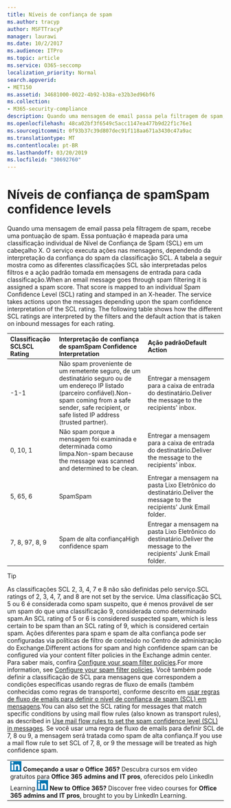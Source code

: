 ```yaml
---
title: Níveis de confiança de spam
ms.author: tracyp
author: MSFTTracyP
manager: laurawi
ms.date: 10/2/2017
ms.audience: ITPro
ms.topic: article
ms.service: O365-seccomp
localization_priority: Normal
search.appverid:
- MET150
ms.assetid: 34681000-0022-4b92-b38a-e32b3ed96bf6
ms.collection:
- M365-security-compliance
description: Quando uma mensagem de email passa pela filtragem de spam, recebe uma pontuação de spam. Essa pontuação é mapeada para uma classificação individual de Nível de Confiança de Spam (SCL) em um cabeçalho X. O serviço executa ações nas mensagens, dependendo da interpretação da confiança do spam da classificação SCL. A tabela a seguir mostra como as diferentes classificações SCL são interpretadas pelos filtros e a ação padrão tomada em mensagens de entrada para cada classificação.
ms.openlocfilehash: 48ca02bf3f6549c5acc1147ea477b9d22f1c76e1
ms.sourcegitcommit: 0f93b37c39d807dec91f118aa671a3430c47a9ac
ms.translationtype: MT
ms.contentlocale: pt-BR
ms.lasthandoff: 03/20/2019
ms.locfileid: "30692760"
---
```

# <a name="spam-confidence-levels"></a><span data-ttu-id="6f176-106">Níveis de confiança de spam</span><span class="sxs-lookup"><span data-stu-id="6f176-106">Spam confidence levels</span></span>

<span data-ttu-id="6f176-p102">Quando uma mensagem de email passa pela filtragem de spam, recebe uma pontuação de spam. Essa pontuação é mapeada para uma classificação individual de Nível de Confiança de Spam (SCL) em um cabeçalho X. O serviço executa ações nas mensagens, dependendo da interpretação da confiança do spam da classificação SCL. A tabela a seguir mostra como as diferentes classificações SCL são interpretadas pelos filtros e a ação padrão tomada em mensagens de entrada para cada classificação.</span><span class="sxs-lookup"><span data-stu-id="6f176-p102">When an email message goes through spam filtering it is assigned a spam score. That score is mapped to an individual Spam Confidence Level (SCL) rating and stamped in an X-header. The service takes actions upon the messages depending upon the spam confidence interpretation of the SCL rating. The following table shows how the different SCL ratings are interpreted by the filters and the default action that is taken on inbound messages for each rating.</span></span>
  
|<span data-ttu-id="6f176-111">**Classificação SCL**</span><span class="sxs-lookup"><span data-stu-id="6f176-111">**SCL Rating**</span></span>|<span data-ttu-id="6f176-112">**Interpretação de confiança de spam**</span><span class="sxs-lookup"><span data-stu-id="6f176-112">**Spam Confidence Interpretation**</span></span>|<span data-ttu-id="6f176-113">**Ação padrão**</span><span class="sxs-lookup"><span data-stu-id="6f176-113">**Default Action**</span></span>|
|:-----|:-----|:-----|
|<span data-ttu-id="6f176-114">-1</span><span class="sxs-lookup"><span data-stu-id="6f176-114">-1</span></span>|<span data-ttu-id="6f176-115">Não spam proveniente de um remetente seguro, de um destinatário seguro ou de um endereço IP listado (parceiro confiável).</span><span class="sxs-lookup"><span data-stu-id="6f176-115">Non-spam coming from a safe sender, safe recipient, or safe listed IP address (trusted partner).</span></span>|<span data-ttu-id="6f176-116">Entregar a mensagem para a caixa de entrada do destinatário.</span><span class="sxs-lookup"><span data-stu-id="6f176-116">Deliver the message to the recipients' inbox.</span></span>|
|<span data-ttu-id="6f176-117">0, 1</span><span class="sxs-lookup"><span data-stu-id="6f176-117">0, 1</span></span>|<span data-ttu-id="6f176-118">Não spam porque a mensagem foi examinada e determinada como limpa.</span><span class="sxs-lookup"><span data-stu-id="6f176-118">Non-spam because the message was scanned and determined to be clean.</span></span>|<span data-ttu-id="6f176-119">Entregar a mensagem para a caixa de entrada do destinatário.</span><span class="sxs-lookup"><span data-stu-id="6f176-119">Deliver the message to the recipients' inbox.</span></span>|
|<span data-ttu-id="6f176-120">5, 6</span><span class="sxs-lookup"><span data-stu-id="6f176-120">5, 6</span></span>|<span data-ttu-id="6f176-121">Spam</span><span class="sxs-lookup"><span data-stu-id="6f176-121">Spam</span></span>|<span data-ttu-id="6f176-122">Entregar a mensagem na pasta Lixo Eletrônico do destinatário.</span><span class="sxs-lookup"><span data-stu-id="6f176-122">Deliver the message to the recipients' Junk Email folder.</span></span>|
|<span data-ttu-id="6f176-123">7, 8, 9</span><span class="sxs-lookup"><span data-stu-id="6f176-123">7, 8, 9</span></span>|<span data-ttu-id="6f176-124">Spam de alta confiança</span><span class="sxs-lookup"><span data-stu-id="6f176-124">High confidence spam</span></span>|<span data-ttu-id="6f176-125">Entregar a mensagem na pasta Lixo Eletrônico do destinatário.</span><span class="sxs-lookup"><span data-stu-id="6f176-125">Deliver the message to the recipients' Junk Email folder.</span></span>|
   
> [!TIP]
> <span data-ttu-id="6f176-126">As classificações SCL 2, 3, 4, 7 e 8 não são definidas pelo serviço.</span><span class="sxs-lookup"><span data-stu-id="6f176-126">SCL ratings of 2, 3, 4, 7, and 8 are not set by the service.</span></span> <span data-ttu-id="6f176-127">Uma classificação SCL 5 ou 6 é considerada como spam suspeito, que é menos provável de ser um spam do que uma classificação 9, considerada como determinado spam.</span><span class="sxs-lookup"><span data-stu-id="6f176-127">An SCL rating of 5 or 6 is considered suspected spam, which is less certain to be spam than an SCL rating of 9, which is considered certain spam.</span></span> <span data-ttu-id="6f176-128">Ações diferentes para spam e spam de alta confiança pode ser configuradas via políticas de filtro de conteúdo no Centro de administração do Exchange.</span><span class="sxs-lookup"><span data-stu-id="6f176-128">Different actions for spam and high confidence spam can be configured via your content filter policies in the Exchange admin center.</span></span> <span data-ttu-id="6f176-129">Para saber mais, confira [Configure your spam filter policies](configure-your-spam-filter-policies.md).</span><span class="sxs-lookup"><span data-stu-id="6f176-129">For more information, see [Configure your spam filter policies](configure-your-spam-filter-policies.md).</span></span> <span data-ttu-id="6f176-130">Você também pode definir a classificação de SCL para mensagens que correspondem a condições específicas usando regras de fluxo de emails (também conhecidas como regras de transporte), conforme descrito em [usar regras de fluxo de emails para definir o nível de confiança de spam (SCL) em mensagens](use-mail-flow-rules-to-set-the-spam-confidence-level-scl-in-messages.md).</span><span class="sxs-lookup"><span data-stu-id="6f176-130">You can also set the SCL rating for messages that match specific conditions by using mail flow rules (also known as transport rules), as described in [Use mail flow rules to set the spam confidence level (SCL) in messages](use-mail-flow-rules-to-set-the-spam-confidence-level-scl-in-messages.md).</span></span> <span data-ttu-id="6f176-131">Se você usar uma regra de fluxo de emails para definir SCL de 7, 8 ou 9, a mensagem será tratada como spam de alta confiança.</span><span class="sxs-lookup"><span data-stu-id="6f176-131">If you use a mail flow rule to set SCL of 7, 8, or 9 the message will be treated as high confidence spam.</span></span> 
  
||
|:-----|
|<span data-ttu-id="6f176-p104">![O ícone pequeno do LinkedIn Learning](media/eac8a413-9498-4220-8544-1e37d1aaea13.png) **Começando a usar o Office 365?**         Descubra cursos em vídeo gratuitos para **Office 365 admins and IT pros**, oferecidos pelo LinkedIn Learning.</span><span class="sxs-lookup"><span data-stu-id="6f176-p104">![The short icon for LinkedIn Learning](media/eac8a413-9498-4220-8544-1e37d1aaea13.png) **New to Office 365?**         Discover free video courses for **Office 365 admins and IT pros**, brought to you by LinkedIn Learning.</span></span>|
   

